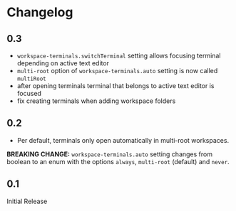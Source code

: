 # Changelog

## 0.3

- `workspace-terminals.switchTerminal` setting allows focusing terminal depending on active text editor
- `multi-root` option of `workspace-terminals.auto` setting is now called `multiRoot`
- after opening terminals terminal that belongs to active text editor is focused
- fix creating terminals when adding workspace folders

## 0.2

- Per default, terminals only open automatically in multi-root workspaces.

**BREAKING CHANGE:**
`workspace-terminals.auto` setting changes from boolean to an enum with the options `always`, `multi-root` (default) and `never`.

## 0.1

Initial Release

